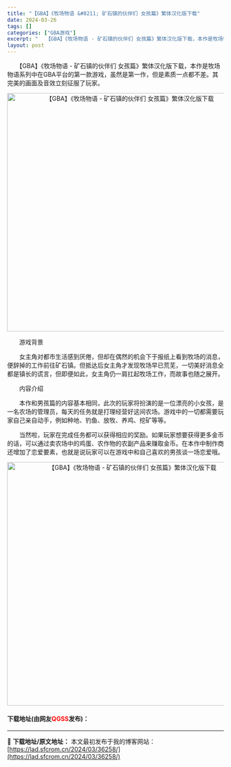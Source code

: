 ```yaml
---
title: "【GBA】《牧场物语 &#8211; 矿石镇的伙伴们 女孩篇》繁体汉化版下载"
date: 2024-03-26
tags: []
categories: ["GBA游戏"]
excerpt: "　　【GBA】《牧场物语 - 矿石镇的伙伴们 女孩篇》繁体汉化版下载，本作是牧场物语系列中在GBA平台的第一款游戏，虽然是第一作，但是素质一点都不差。其完美的画面及音效立刻征服了玩家。 　　游戏背景 　　女主角对都市生活感到厌倦，但却在偶然的机会下于报纸上看到牧场的消息，便辞掉的工作前往矿石镇。但抵&hellip;"
layout: post
---
```


 <p>　　【GBA】《牧场物语 - 矿石镇的伙伴们 女孩篇》繁体汉化版下载，本作是牧场物语系列中在GBA平台的第一款游戏，虽然是第一作，但是素质一点都不差。其完美的画面及音效立刻征服了玩家。</p> <p align="center"><img align="" border="0" src="https://lad.sfcrom.cn/wp-content/uploads/2024/03/20240326_660264c5675dc.png" width="555" alt="【GBA】《牧场物语 - 矿石镇的伙伴们 女孩篇》繁体汉化版下载" /></p> <p>　　游戏背景</p> <p>　　女主角对都市生活感到厌倦，但却在偶然的机会下于报纸上看到牧场的消息，便辞掉的工作前往矿石镇。但抵达后女主角才发现牧场早已荒芜，一切美好消息全都是镇长的谎言，但即便如此，女主角仍一肩扛起牧场工作，而故事也随之展开。</p> <p>　　内容介绍</p> <p>　　本作和男孩篇的内容基本相同，此次的玩家将扮演的是一位漂亮的小女孩，是一名农场的管理员，每天的任务就是打理经营好这间农场。游戏中的一切都需要玩家自己亲自动手，例如种地、钓鱼、放牧、养鸡、挖矿等等。</p> <p>　　当然啦，玩家在完成任务都可以获得相应的奖励。如果玩家想要获得更多金币的话，可以通过卖农场中的鸡蛋、农作物的农副产品来赚取金币。在本作中制作商还增加了恋爱要素，也就是说玩家可以在游戏中和自己喜欢的男孩谈一场恋爱哦。</p> <p align="center"><img align="" border="0" src="https://lad.sfcrom.cn/wp-content/uploads/2024/03/20240326_660264c605894.png" width="567" alt="【GBA】《牧场物语 - 矿石镇的伙伴们 女孩篇》繁体汉化版下载" /></p> <p><h4>下载地址(由网友<font color="red">QGSS</font>发布)：</h4></p> 

---
📖 **下载地址/原文地址：** 本文最初发布于我的博客网站：[https://lad.sfcrom.cn/2024/03/36258/](https://lad.sfcrom.cn/2024/03/36258/)
